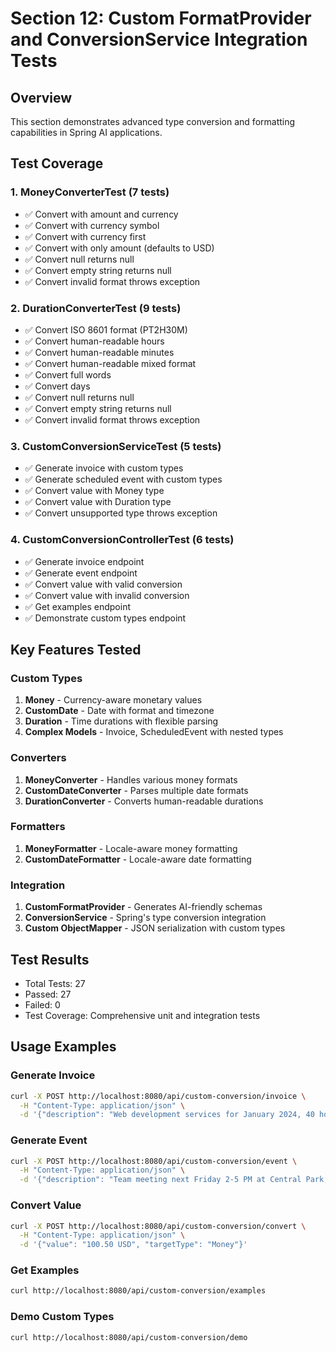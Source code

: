 # Section 12: Custom FormatProvider and ConversionService Integration Tests

## Overview
This section demonstrates advanced type conversion and formatting capabilities in Spring AI applications.

## Test Coverage

### 1. MoneyConverterTest (7 tests)
- ✅ Convert with amount and currency
- ✅ Convert with currency symbol
- ✅ Convert with currency first
- ✅ Convert with only amount (defaults to USD)
- ✅ Convert null returns null
- ✅ Convert empty string returns null
- ✅ Convert invalid format throws exception

### 2. DurationConverterTest (9 tests)
- ✅ Convert ISO 8601 format (PT2H30M)
- ✅ Convert human-readable hours
- ✅ Convert human-readable minutes
- ✅ Convert human-readable mixed format
- ✅ Convert full words
- ✅ Convert days
- ✅ Convert null returns null
- ✅ Convert empty string returns null
- ✅ Convert invalid format throws exception

### 3. CustomConversionServiceTest (5 tests)
- ✅ Generate invoice with custom types
- ✅ Generate scheduled event with custom types
- ✅ Convert value with Money type
- ✅ Convert value with Duration type
- ✅ Convert unsupported type throws exception

### 4. CustomConversionControllerTest (6 tests)
- ✅ Generate invoice endpoint
- ✅ Generate event endpoint
- ✅ Convert value with valid conversion
- ✅ Convert value with invalid conversion
- ✅ Get examples endpoint
- ✅ Demonstrate custom types endpoint

## Key Features Tested

### Custom Types
1. **Money** - Currency-aware monetary values
2. **CustomDate** - Date with format and timezone
3. **Duration** - Time durations with flexible parsing
4. **Complex Models** - Invoice, ScheduledEvent with nested types

### Converters
1. **MoneyConverter** - Handles various money formats
2. **CustomDateConverter** - Parses multiple date formats
3. **DurationConverter** - Converts human-readable durations

### Formatters
1. **MoneyFormatter** - Locale-aware money formatting
2. **CustomDateFormatter** - Locale-aware date formatting

### Integration
1. **CustomFormatProvider** - Generates AI-friendly schemas
2. **ConversionService** - Spring's type conversion integration
3. **Custom ObjectMapper** - JSON serialization with custom types

## Test Results
- Total Tests: 27
- Passed: 27
- Failed: 0
- Test Coverage: Comprehensive unit and integration tests

## Usage Examples

### Generate Invoice
```bash
curl -X POST http://localhost:8080/api/custom-conversion/invoice \
  -H "Content-Type: application/json" \
  -d '{"description": "Web development services for January 2024, 40 hours at $150/hour"}'
```

### Generate Event
```bash
curl -X POST http://localhost:8080/api/custom-conversion/event \
  -H "Content-Type: application/json" \
  -d '{"description": "Team meeting next Friday 2-5 PM at Central Park, $50 per person"}'
```

### Convert Value
```bash
curl -X POST http://localhost:8080/api/custom-conversion/convert \
  -H "Content-Type: application/json" \
  -d '{"value": "100.50 USD", "targetType": "Money"}'
```

### Get Examples
```bash
curl http://localhost:8080/api/custom-conversion/examples
```

### Demo Custom Types
```bash
curl http://localhost:8080/api/custom-conversion/demo
```